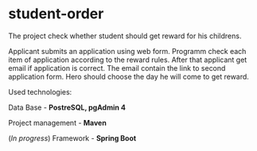# student-order
The project check whether student should get reward for his childrens.

Applicant submits an application using web form. Programm check each item of application according to the reward rules. After that applicant get email if application is correct. The email contain the link to second application form. Hero should choose the day he will come to get reward.

Used technologies:

Data Base - <b>PostreSQL, pgAdmin 4</b>

Project management - <b>Maven</b>

(<i>In progress</i>) Framework - <b>Spring Boot</b> 
